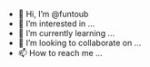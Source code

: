 - 👋 Hi, I’m @funtoub
- 👀 I’m interested in ...
- 🌱 I’m currently learning ...
- 💞️ I’m looking to collaborate on ...
- 📫 How to reach me ...

<!---
funtoub/funtoub is a ✨ special ✨ repository because its `README.md` (this file) appears on your GitHub profile.
You can click the Preview link to take a look at your changes.
--->
